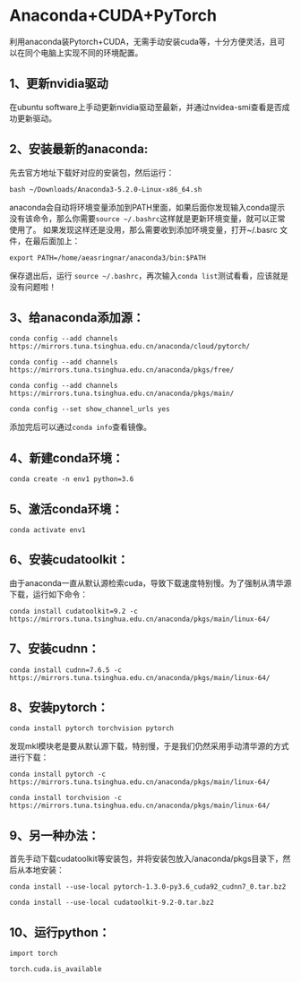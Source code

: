 # Anaconda+CUDA+PyTorch
利用anaconda装Pytorch+CUDA，无需手动安装cuda等，十分方便灵活，且可以在同个电脑上实现不同的环境配置。

## 1、更新nvidia驱动
在ubuntu software上手动更新nvidia驱动至最新，并通过nvidea-smi查看是否成功更新驱动。

## 2、安装最新的anaconda:
先去官方地址下载好对应的安装包，然后运行：

`bash ~/Downloads/Anaconda3-5.2.0-Linux-x86_64.sh`

anaconda会自动将环境变量添加到PATH里面，如果后面你发现输入conda提示没有该命令，那么你需要`source ~/.bashrc`这样就是更新环境变量，就可以正常使用了。
如果发现这样还是没用，那么需要收到添加环境变量，打开~/.basrc 文件，在最后面加上：

`export PATH=/home/aeasringnar/anaconda3/bin:$PATH`

保存退出后，运行 `source ~/.bashrc`，再次输入`conda list`测试看看，应该就是没有问题啦！

## 3、给anaconda添加源：
`conda config --add channels https://mirrors.tuna.tsinghua.edu.cn/anaconda/cloud/pytorch/`

`conda config --add channels https://mirrors.tuna.tsinghua.edu.cn/anaconda/pkgs/free/`

`conda config --add channels https://mirrors.tuna.tsinghua.edu.cn/anaconda/pkgs/main/`

`conda config --set show_channel_urls yes`

添加完后可以通过`conda info`查看镜像。

## 4、新建conda环境： 
`conda create -n env1 python=3.6`

## 5、激活conda环境：
`conda activate env1`

## 6、安装cudatoolkit：
由于anaconda一直从默认源检索cuda，导致下载速度特别慢。为了强制从清华源下载，运行如下命令：

`conda install cudatoolkit=9.2 -c https://mirrors.tuna.tsinghua.edu.cn/anaconda/pkgs/main/linux-64/`

## 7、安装cudnn：
`conda install cudnn=7.6.5 -c https://mirrors.tuna.tsinghua.edu.cn/anaconda/pkgs/main/linux-64/`

## 8、安装pytorch：
`conda install pytorch torchvision pytorch`

发现mkl模块老是要从默认源下载，特别慢，于是我们仍然采用手动清华源的方式进行下载：

`conda install pytorch -c https://mirrors.tuna.tsinghua.edu.cn/anaconda/pkgs/main/linux-64/`

`conda install torchvision -c https://mirrors.tuna.tsinghua.edu.cn/anaconda/pkgs/main/linux-64/`

## 9、另一种办法：
首先手动下载cudatoolkit等安装包，并将安装包放入/anaconda/pkgs目录下，然后从本地安装：

`conda install --use-local pytorch-1.3.0-py3.6_cuda92_cudnn7_0.tar.bz2`

`conda install --use-local cudatoolkit-9.2-0.tar.bz2`

## 10、运行python：
`import torch`

`torch.cuda.is_available`
